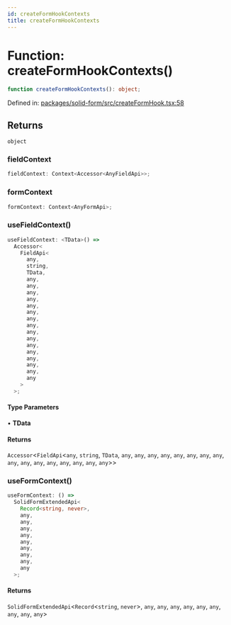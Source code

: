 ```yaml
---
id: createFormHookContexts
title: createFormHookContexts
---
```


<!-- DO NOT EDIT: this page is autogenerated from the type comments -->

# Function: createFormHookContexts()

```ts
function createFormHookContexts(): object;
```

Defined in: [packages/solid-form/src/createFormHook.tsx:58](https://github.com/TanStack/form/blob/main/packages/solid-form/src/createFormHook.tsx#L58)

## Returns

`object`

### fieldContext

```ts
fieldContext: Context<Accessor<AnyFieldApi>>;
```

### formContext

```ts
formContext: Context<AnyFormApi>;
```

### useFieldContext()

```ts
useFieldContext: <TData>() =>
  Accessor<
    FieldApi<
      any,
      string,
      TData,
      any,
      any,
      any,
      any,
      any,
      any,
      any,
      any,
      any,
      any,
      any,
      any,
      any,
      any,
      any,
      any
    >
  >;
```

#### Type Parameters

• **TData**

#### Returns

`Accessor`\<`FieldApi`\<`any`, `string`, `TData`, `any`, `any`, `any`, `any`, `any`, `any`, `any`, `any`, `any`, `any`, `any`, `any`, `any`, `any`, `any`, `any`\>\>

### useFormContext()

```ts
useFormContext: () =>
  SolidFormExtendedApi<
    Record<string, never>,
    any,
    any,
    any,
    any,
    any,
    any,
    any,
    any,
    any
  >;
```

#### Returns

`SolidFormExtendedApi`\<`Record`\<`string`, `never`\>, `any`, `any`, `any`, `any`, `any`, `any`, `any`, `any`, `any`\>
